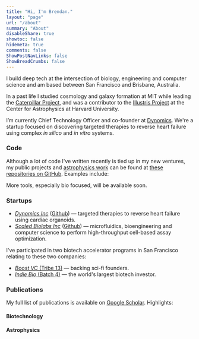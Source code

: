 ```yaml
---
title: "Hi, I'm Brendan."
layout: "page"
url: "/about"
summary: "About"
disableShare: true
showtoc: false
hidemeta: true
comments: false
ShowPostNavLinks: false
ShowBreadCrumbs: false
---
```


I build deep tech at the intersection of biology, engineering and computer science and am based between San Francisco and Brisbane, Australia.

In a past life I studied cosmology and galaxy formation at MIT while leading the [Caterpillar Project](https://www.caterpillarproject.org/), and was a contributor to the [Illustris Project](http://www.illustris-project.org/) at the Center for Astrophysics at Harvard University.

I’m currently Chief Technology Officer and co-founder at [Dynomics](https:/www.dynomics.com). We're a startup focused on discovering targeted therapies to reverse heart failure using complex *in silico* and *in vitro* systems.

### Code

Although a lot of code I've written recently is tied up in my new ventures, my public projects and [astrophysics work](https://github.com/orgs/caterpillarproject/) can be found at [these repositories on GitHub](https://github.com/bgriffen). Examples include:

<script id="code-template" type="x-tmpl-mustache">
{{#codes}}
<li>
    <i><a href="{{url}}">{{name}}</a></i> &mdash; {{description}}
</li>
{{/codes}}
{{^codes}}
Unable to load of software.
{{/codes}}
</script>


<ul id="codelist"></ul>

More tools, especially bio focused, will be available soon.

### Startups

* [*Dynomics Inc*](https://dynomics.com) ([Github](https://github.com/orgs/dynomics)) &mdash; targeted therapies to reverse heart failure using cardiac organoids.
* [*Scaled Biolabs Inc*](https://scaledbiolabs.com) ([Github](https://github.com/orgs/scaledbiolabs/)) &mdash; microfluidics, bioengineering and computer science to perform high-throughput cell-based assay optimization.

I've participated in two biotech accelerator programs in San Francisco relating to these two companies:

* [*Boost VC* (Tribe 13)](https://www.boost.vc/) &mdash; backing sci-fi founders.
* [*Indie Bio* (Batch 4)](https://indiebio.co/) &mdash; the world's largest biotech investor.

### Publications

My full list of publications is available on [Google Scholar](https://scholar.google.com.au/citations?user=ndwtPccAAAAJ&hl=en). Highlights:

#### Biotechnology

<script id="pub-template-biotech" type="x-tmpl-mustache">
{{#pubsother}}
<li>
    {{authorsFormat}}, {{year}}, <a href="{{url}}"><i>{{title}}</i></a>, {{pub}}.
    {{#codeLink}}<br><small>[<a href="{{codeLink}}">code</a>]</small>{{/codeLink}}
</li>
{{/pubsother}}
{{^pubsother}}
Unable to load publication list.
{{/pubsother}}
</script>

<ul id="publist-biotech"></ul>

#### Astrophysics
<script id="pub-template-astro" type="x-tmpl-mustache">
{{#pubs}}
<li>
    {{authorsFormat}}, {{year}}, <a href="{{url}}"><i>{{title}}</i></a>, {{pub}}.
    {{#codeLink}}<br><small>[<a href="{{codeLink}}">code</a>]</small>{{/codeLink}}
</li>
{{/pubs}}
{{^pubs}}
Unable to load publication list.
{{/pubs}}
</script>

<ul id="publist-astro"></ul>



<script src="https://unpkg.com/mustache@latest"></script>
<script>
  var codeMap = {
  };

  function formatAuthors(authors) {
    authors = authors.map(author => {
      var tokens = author.split(", ");
      if (tokens.length != 2) return author;
      return tokens[1][0] + ". " + tokens[0];
    });
    if (authors.length == 1) {
      return authors[0];
    } else if (authors.length >= 5) {
      return authors.slice(0, 4).join(", ") + ", et al.";
    }
    return authors.slice(0, authors.length - 1).join(", ") + ", and " + authors[authors.length - 1];
  }

  (() => {
    var codeTemplate = document.getElementById("code-template").innerHTML;
    fetch("https://raw.githubusercontent.com/bgriffen/cv/main/data/repos.json")
      .then(response => response.json())
      .then(data => {
        data = data.data.user.pinnedItems.edges.map(value => value.node);
        var rendered = Mustache.render(codeTemplate, { codes: data });
        document.getElementById("codelist").innerHTML = rendered;
      })
      .catch(() => {
        var rendered = Mustache.render(codeTemplate, { codes: [] });
        document.getElementById("codelist").innerHTML = rendered;
      });

    var pubTemplateastro = document.getElementById("pub-template-astro").innerHTML;
    fetch("https://raw.githubusercontent.com/bgriffen/cv/main/data/pubs.json")
      .then(response => response.json())
      .then(data => {
        // Only first author
        data = data.filter(value => {
          return value.authors[0].startsWith("Griffen") && value.doctype == "article";
        });

        // Format authors
        data = data.map(value => {
          value.authorsFormat = formatAuthors(value.authors);
          value.codeLink = codeMap[value.doi];
          return value;
        });

        var rendered = Mustache.render(pubTemplateastro, { pubs: data });
        document.getElementById("publist-astro").innerHTML = rendered;
      })
      .catch(() => {
        var rendered = Mustache.render(pubTemplateastro, { pubs: [] });
        document.getElementById("publist-astro").innerHTML = rendered;
      });

    var pubTemplatebiotech = document.getElementById("pub-template-biotech").innerHTML;
    fetch("https://raw.githubusercontent.com/bgriffen/cv/main/data/other_pubs.json")
      .then(response => response.json())
      .then(data => {
        // Only first author
        data = data.filter(value => {
          return value.authors[0].startsWith("Mills") && value.doctype == "article";
        });

        // Format authors
        data = data.map(value => {
          value.authorsFormat = formatAuthors(value.authors);
          value.codeLink = codeMap[value.doi];
          return value;
        });

        var rendered = Mustache.render(pubTemplatebiotech, { pubsother: data });
        document.getElementById("publist-biotech").innerHTML = rendered;
      })
      .catch(() => {
        var rendered = Mustache.render(pubTemplatebiotech, { pubsother: [] });
        document.getElementById("publist-biotech").innerHTML = rendered;
      });
  })();
</script>
